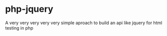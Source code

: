 php-jquery
==========

A very very very very very simple aproach to build an api like jquery for html testing in php
